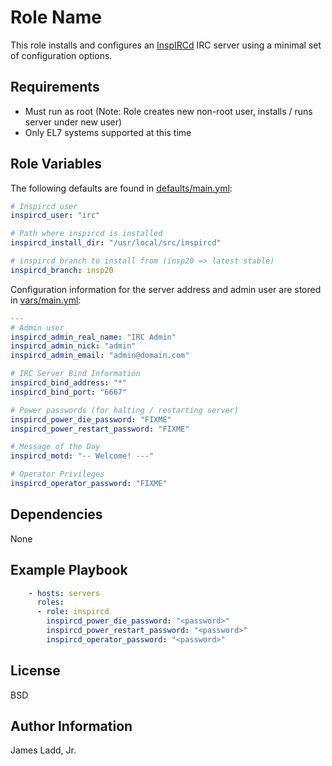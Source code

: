 Role Name
=========

This role installs and configures an [InspIRCd](http://www.inspircd.org) IRC server using a minimal set of configuration options.

Requirements
------------

* Must run as root (Note: Role creates new non-root user, installs / runs server under new user) 
* Only EL7 systems supported at this time

Role Variables
--------------

The following defaults are found in [defaults/main.yml](defaults/main.yml):

```yaml
# Inspircd user
inspircd_user: "irc"

# Path where inspircd is installed
inspircd_install_dir: "/usr/local/src/inspircd"

# inspircd branch to install from (insp20 => latest stable)
inspircd_branch: insp20
```

Configuration information for the server address and admin user
are stored in [vars/main.yml](vars/main.yml):

```yaml
---
# Admin user
inspircd_admin_real_name: "IRC Admin"
inspircd_admin_nick: "admin"
inspircd_admin_email: "admin@domain.com"

# IRC Server Bind Information
inspircd_bind_address: "*"
inspircd_bind_port: "6667"

# Power passwords (for halting / restarting server)
inspircd_power_die_password: "FIXME"
inspircd_power_restart_password: "FIXME"

# Message of the Day
inspircd_motd: "-- Welcome! ---"

# Operator Privileges
inspircd_operator_password: "FIXME"
```

Dependencies
------------

None

Example Playbook
----------------

```yaml
    - hosts: servers
      roles: 
      - role: inspircd
        inspircd_power_die_password: "<password>"
        inspircd_power_restart_password: "<password>"
        inspircd_operator_password: "<password>"
```

License
-------

BSD

Author Information
------------------

James Ladd, Jr.
